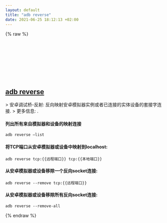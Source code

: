```yaml
---
layout: default
title: "adb reverse"
date: 2021-06-25 18:12:13 +02:00
---
```

{% raw %}
<h2 id="adb-reverse">
  <a href="/zh/common/adb-reverse.html">adb reverse</a> <a href="#adb-reverse"><svg class="icon">
    <use href="/assets/images/unicode_sprite.svg#link" />
  </svg></a>
</h2>
> 安卓调试桥-反射: 反向映射安卓模拟器实例或者已连接的实体设备的套接字连接.
> 更多信息: <https://developer.android.com/studio/command-line/adb>.

#### 列出所有来自模拟器和设备的映射连接
```shell
adb reverse —list
```
#### 将TCP端口从安卓模拟器或设备中映射到localhost:
```shell
adb reverse tcp:{{远程端口}} tcp:{{本地端口}}
```
#### 从安卓模拟器或设备移除一个反向socket连接:
```shell
adb reverse --remove tcp:{{远程端口}}
```
#### 从安卓模拟器或设备移除所有反向socket连接:
```shell
adb reverse --remove-all
```
{% endraw %}